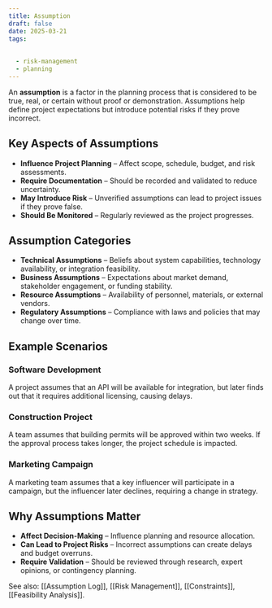 ```yaml
---
title: Assumption
draft: false
date: 2025-03-21
tags:
  
  
  - risk-management
  - planning
---
```


An **assumption** is a factor in the planning process that is considered to be true, real, or certain without proof or demonstration. Assumptions help define project expectations but introduce potential risks if they prove incorrect.

## Key Aspects of Assumptions
- **Influence Project Planning** – Affect scope, schedule, budget, and risk assessments.
- **Require Documentation** – Should be recorded and validated to reduce uncertainty.
- **May Introduce Risk** – Unverified assumptions can lead to project issues if they prove false.
- **Should Be Monitored** – Regularly reviewed as the project progresses.

## Assumption Categories
- **Technical Assumptions** – Beliefs about system capabilities, technology availability, or integration feasibility.
- **Business Assumptions** – Expectations about market demand, stakeholder engagement, or funding stability.
- **Resource Assumptions** – Availability of personnel, materials, or external vendors.
- **Regulatory Assumptions** – Compliance with laws and policies that may change over time.

## Example Scenarios

### **Software Development**
A project assumes that an API will be available for integration, but later finds out that it requires additional licensing, causing delays.

### **Construction Project**
A team assumes that building permits will be approved within two weeks. If the approval process takes longer, the project schedule is impacted.

### **Marketing Campaign**
A marketing team assumes that a key influencer will participate in a campaign, but the influencer later declines, requiring a change in strategy.

## Why Assumptions Matter
- **Affect Decision-Making** – Influence planning and resource allocation.
- **Can Lead to Project Risks** – Incorrect assumptions can create delays and budget overruns.
- **Require Validation** – Should be reviewed through research, expert opinions, or contingency planning.

See also: [[Assumption Log]], [[Risk Management]], [[Constraints]], [[Feasibility Analysis]].
